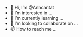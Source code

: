 - 👋 Hi, I’m @Anhcantat
- 👀 I’m interested in ...
- 🌱 I’m currently learning ...
- 💞️ I’m looking to collaborate on ...
- 📫 How to reach me ...

<!---
Anhcantat/Anhcantat is a ✨ special ✨ repository because its `README.md` (this file) appears on your GitHub profile.
You can click the Preview link to take a look at your changes.
--->
